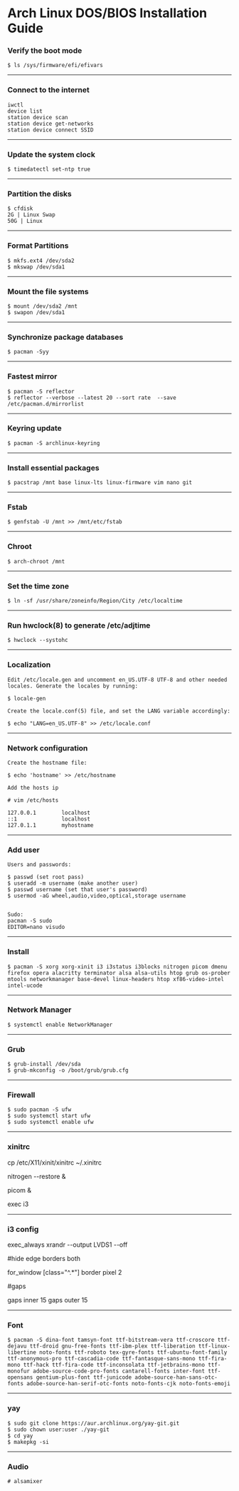 # Arch Linux DOS/BIOS Installation Guide

### Verify the boot mode
`$ ls /sys/firmware/efi/efivars`

---

### Connect to the internet
```
iwctl
device list
station device scan
station device get-networks
station device connect SSID
```

---

### Update the system clock
`$ timedatectl set-ntp true`

---

### Partition the disks
```
$ cfdisk
2G | Linux Swap
50G | Linux
```

---

### Format Partitions
```
$ mkfs.ext4 /dev/sda2
$ mkswap /dev/sda1
```
---

### Mount the file systems
```
$ mount /dev/sda2 /mnt
$ swapon /dev/sda1
```
---

### Synchronize package databases
`$ pacman -Syy`

---

### Fastest mirror
```
$ pacman -S reflector
$ reflector --verbose --latest 20 --sort rate  --save /etc/pacman.d/mirrorlist 
```

---

### Keyring update
`$ pacman -S archlinux-keyring`

---

### Install essential packages
`$ pacstrap /mnt base linux-lts linux-firmware vim nano git`

---

### Fstab
`$ genfstab -U /mnt >> /mnt/etc/fstab`

---

### Chroot
`$ arch-chroot /mnt`

---

### Set the time zone
`$ ln -sf /usr/share/zoneinfo/Region/City /etc/localtime`

---

### Run hwclock(8) to generate /etc/adjtime
`$ hwclock --systohc`

---

### Localization
```
Edit /etc/locale.gen and uncomment en_US.UTF-8 UTF-8 and other needed locales. Generate the locales by running: 

$ locale-gen

Create the locale.conf(5) file, and set the LANG variable accordingly: 

$ echo "LANG=en_US.UTF-8" >> /etc/locale.conf
```

---

### Network configuration
```
Create the hostname file: 

$ echo 'hostname' >> /etc/hostname

Add the hosts ip

# vim /etc/hosts

127.0.0.1        localhost
::1              localhost
127.0.1.1        myhostname

```

---

### Add user

```
Users and passwords:

$ passwd (set root pass)
$ useradd -m username (make another user)
$ passwd username (set that user's password)
$ usermod -aG wheel,audio,video,optical,storage username


Sudo:
pacman -S sudo
EDITOR=nano visudo
```

---

### Install
`$ pacman -S xorg xorg-xinit i3 i3status i3blocks nitrogen picom dmenu firefox opera alacritty terminator alsa alsa-utils htop grub os-prober mtools networkmanager base-devel linux-headers htop xf86-video-intel intel-ucode
`

---

### Network Manager
`$ systemctl enable NetworkManager`

---

### Grub
```
$ grub-install /dev/sda
$ grub-mkconfig -o /boot/grub/grub.cfg
```

---

### Firewall
```
$ sudo pacman -S ufw
$ sudo systemctl start ufw
$ sudo systemctl enable ufw
```

---

### xinitrc 

cp /etc/X11/xinit/xinitrc ~/.xinitrc

nitrogen --restore &

picom & 

exec i3


---

### i3 config

exec_always xrandr --output LVDS1 --off

#hide edge borders both

for_window [class="^.*"] border pixel 2

#gaps

gaps inner 15
gaps outer 15

---

### Font
```
$ pacman -S dina-font tamsyn-font ttf-bitstream-vera ttf-croscore ttf-dejavu ttf-droid gnu-free-fonts ttf-ibm-plex ttf-liberation ttf-linux-libertine noto-fonts ttf-roboto tex-gyre-fonts ttf-ubuntu-font-family ttf-anonymous-pro ttf-cascadia-code ttf-fantasque-sans-mono ttf-fira-mono ttf-hack ttf-fira-code ttf-inconsolata ttf-jetbrains-mono ttf-monofur adobe-source-code-pro-fonts cantarell-fonts inter-font ttf-opensans gentium-plus-font ttf-junicode adobe-source-han-sans-otc-fonts adobe-source-han-serif-otc-fonts noto-fonts-cjk noto-fonts-emoji
```

---

### yay
```
$ sudo git clone https://aur.archlinux.org/yay-git.git
$ sudo chown user:user ./yay-git
$ cd yay
$ makepkg -si
```

---

### Audio
`# alsamixer`
